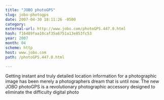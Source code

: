 ```yaml
---
title: "JOBO photoGPS"
slug: jobo-photogps
date: 2007-04-30 18:11:26 -0500
category: 
external-url: http://www.jobo.com/photoGPS.447.0.html
hash: f16489faa10caf35a6751a13e853fc53
year: 2007
month: 04
scheme: http
host: www.jobo.com
path: /photoGPS.447.0.html

---
```


Getting instant and truly detailed location information for a photographic image has been merely a photographers dream that is until now. The new JOBO photoGPS is a revolutionary photographic accessory designed to eliminate the difficulty digital photo
